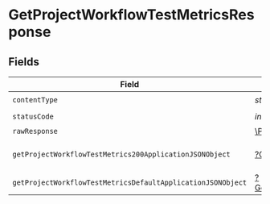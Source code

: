 # GetProjectWorkflowTestMetricsResponse


## Fields

| Field                                                                                                                                  | Type                                                                                                                                   | Required                                                                                                                               | Description                                                                                                                            |
| -------------------------------------------------------------------------------------------------------------------------------------- | -------------------------------------------------------------------------------------------------------------------------------------- | -------------------------------------------------------------------------------------------------------------------------------------- | -------------------------------------------------------------------------------------------------------------------------------------- |
| `contentType`                                                                                                                          | *string*                                                                                                                               | :heavy_check_mark:                                                                                                                     | N/A                                                                                                                                    |
| `statusCode`                                                                                                                           | *int*                                                                                                                                  | :heavy_check_mark:                                                                                                                     | N/A                                                                                                                                    |
| `rawResponse`                                                                                                                          | [\Psr\Http\Message\ResponseInterface](https://www.php-fig.org/psr/psr-7/#33-psrhttpmessageresponseinterface)                           | :heavy_minus_sign:                                                                                                                     | N/A                                                                                                                                    |
| `getProjectWorkflowTestMetrics200ApplicationJSONObject`                                                                                | [?GetProjectWorkflowTestMetrics200ApplicationJSON](../../models/operations/GetProjectWorkflowTestMetrics200ApplicationJSON.md)         | :heavy_minus_sign:                                                                                                                     | A list of test metrics by workflow                                                                                                     |
| `getProjectWorkflowTestMetricsDefaultApplicationJSONObject`                                                                            | [?GetProjectWorkflowTestMetricsDefaultApplicationJSON](../../models/operations/GetProjectWorkflowTestMetricsDefaultApplicationJSON.md) | :heavy_minus_sign:                                                                                                                     | Error response.                                                                                                                        |